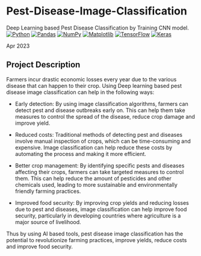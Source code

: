 
# Pest-Disease-Image-Classification

Deep Learning based Pest Disease Classification by Training CNN model. 
<a href="#"><img alt="Python" src="https://img.shields.io/badge/Python-00543D.svg?logo=python&logoColor=white"></a>
<a href="#"><img alt="Pandas" src="https://img.shields.io/badge/Pandas-006750.svg?logo=pandas&logoColor=white"></a>
<a href="#"><img alt="NumPy" src="https://img.shields.io/badge/Numpy-008B76.svg?logo=numpy&logoColor=white"></a>
<a href="#"><img alt="Matplotlib" src="https://img.shields.io/badge/Matplotlib-55A38B.svg?logo=matplotlib&logoColor=white"></a>
<a href="#"><img alt="TensorFlow" src="https://img.shields.io/badge/TensorFlow-A4C9BB.svg?logo=TensorFlow&logoColor=white"></a>
<a href="#"><img alt="Keras" src="https://img.shields.io/badge/Keras-C5DDD6.svg?logo=Keras&logoColor=white"></a>

<!-- by **[Pratik Sahu](https://www.linkedin.com/in/abcd123/)** -->

Apr 2023

## Project Description
Farmers incur drastic economic losses every year due to the various disease that can happen to their crop. Using Deep learning based pest disease image classification can help in the following ways:

- Early detection: By using image classification algorithms, farmers can detect pest and disease outbreaks early on. This can help them take measures to control the spread of the disease, reduce crop damage and improve yield.

- Reduced costs: Traditional methods of detecting pest and diseases involve manual inspection of crops, which can be time-consuming and expensive. Image classification can help reduce these costs by automating the process and making it more efficient.

- Better crop management: By identifying specific pests and diseases affecting their crops, farmers can take targeted measures to control them. This can help reduce the amount of pesticides and other chemicals used, leading to more sustainable and environmentally friendly farming practices.

- Improved food security: By improving crop yields and reducing losses due to pest and diseases, image classification can help improve food security, particularly in developing countries where agriculture is a major source of livelihood.

Thus by using AI based tools, pest disease image classification has the potential to revolutionize farming practices, improve yields, reduce costs and improve food security.